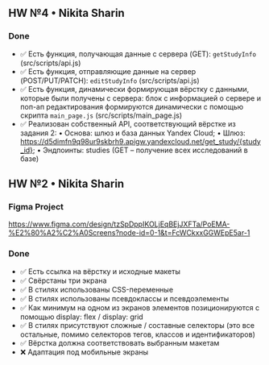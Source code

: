 ## HW №4 • Nikita Sharin

### Done
- ✅ Есть функция, получающая данные с сервера (GET): `getStudyInfo` (src/scripts/api.js)
- ✅ Есть функция, отправляющие данные на сервер (POST/PUT/PATCH): `editStudyInfo` (src/scripts/api.js)
- ✅ Есть функция, динамически формирующая вёрстку с данными, которые были получены с сервера: блок с информацией о сервере и поп-ап редактирования формируются динамически с помощью скрипта `main_page.js` (src/scripts/main_page.js)
- ✅ Реализован собственный API, соответствующий вёрстке из задания 2:
  • Основа: шлюз и база данных Yandex Cloud;
  • Шлюз: https://d5dimfn9q98ur9skbrh9.apigw.yandexcloud.net/get_study/{study_id};
  • Эндпоинты: studies (GET – получение всех исследований в базе)

## HW №2 • Nikita Sharin

### Figma Project
https://www.figma.com/design/tzSpDppIKOLjEqBEjJXFTa/PoEMA-%E2%80%A2%C2%A0Screens?node-id=0-1&t=FcWCkxxGGWEpE5ar-1

### Done
- ✅ Есть ссылка на вёрстку и исходные макеты
- ✅ Свёрстаны три экрана
- ✅ В стилях использованы CSS-переменные
- ✅ В стилях использованы псевдоклассы и псевдоэлементы
- ✅ Как минимум на одном из экранов элементов позиционируются с помощью display: flex / display: grid
- ✅ В стилях присутствуют сложные / составные селекторы (это все остальные, помимо селекторов тегов, классов и идентификаторов)
- ✅ Вёрстка должна соответствовать выбранным макетам
- ❌ Адаптация под мобильные экраны
